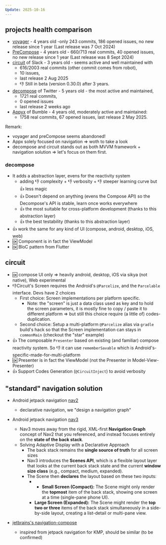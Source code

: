 ```yaml
---
Update: 2025-10-16
---
```


## projects health comparison
* [voyager](https://github.com/adrielcafe/voyager) - 4 years old -only 243 commits, 186 opened issues, no new release since 1 year (Last release was 7 Oct 2024)
* [PreCompose](https://github.com/Tlaster/PreCompose)  - 4 years old - 660/713 real commits, 40 opened issues, no new release since 1 year (Last release was 8 Sept 2024)
* [circuit](https://slackhq.github.io/circuit/navigation/) of Slack - 3 years old - seems active and well maintained with 
	* 616/2003 real commits (other commit comes from robot), 
	* 10 issues,  
	* last release 2 Aug 2025
	* 👎 Still in beta (version 0.30.0) after 3 years.
* [decompose](https://github.com/arkivanov/Decompose) of Twitter - 5 years old - the most active and maintained, 
	* 1721 real commits, 
	* 0 opened issues
	* last release 2 weeks ago
* [Appyx](https://bumble-tech.github.io/appyx/faq/) of Bumble - 4 years old, moderately active and maintained: 
  	* 1758 real commits, 67 opened issues, last release 2 May 2025.

Remark:
* voyager and preCompose seems abandoned!
* Appx solely focused on navigation => woth to take a look
* decompose and circuit stands out as both MVVM framework + navigation solution => let's focus on them first.

### decompose
* It adds a abstraction layer, evens for the reactivity system 
	* adding 👎 complexity + 👎 verbosity + 👎 steeper learning curve but 👍 less magic
	* 👍 Doesn't depend on anything (evens the Compose API) so the Decompose's API is stable, learn once works everywhere
	* 👍 the most suitable for cross-platform development (thanks to this abstraction layer)
	* 👍 the best testability (thanks to this abstraction layer)
* 👍 work the same for any kind of UI (compose, android, desktop, iOS, web)
* 🆗 Component is in fact the ViewModel
* 🆗 BloC pattern from Flutter
 
## circuit	
* 🆗 compose UI only => heavily android, desktop, iOS via sikya (not native), Web experimental
* 👎Circuit's Screen requires the Android's `@Parcelize`, and the `Parcelable` interface. Devs have 2 choices
	* First choice: Screen implementations per platform specific.
		* Note: the "screen" is just a data class used as key and to hold the screen parameters, it is mostly fine to copy / paste it to different platform => but still this choice require (a little of) codes-duplication.
	* Second choice: Setup a multi-platform `@Parcelize` alias via `gradle` build's hack so that the Screen implementation can stays in `commonMain` (checkout the "star" example)
* 👍 The composable `Presenter` based on existing (and familiar) compose reactivity system. So 👎 it can use `rememberSavable` which is Android's-specific-made-for-multi-platform
* 🆗 Presenter is in fact the ViewModel (not the Presenter in Model-View-Presenter)
* 👍 Support Codes Generation (`@CircuitInject`) to avoid verbosity

## "standard" navigation solution
* Android jetpack navigation [nav2](https://developer.android.com/guide/navigation/design#compose)
	* declarative navigation, we "design a navigation graph"  
	
* Android jetpack navigation [nav3](https://android-developers.googleblog.com/2025/05/announcing-jetpack-navigation-3-for-compose.html)
	* Nav3 moves away from the rigid, XML-first **Navigation Graph** concept of Nav2 that you referenced, and instead focuses entirely on the **state of the back stack**.
	* Solving Adaptive Display with a Declarative Approach
		* The back stack remains the **single source of truth** for all screen sizes
		* Nav3 introduces the **Scenes API**, which is a flexible layout layer that looks at the current back stack state and the current **window size class** (e.g., compact, medium, expanded).
		* The Scene then **declares** the layout based on these two inputs:
			* - **Small Screen (Compact):** The Scene might only render the **topmost** item of the back stack, showing one screen at a time (single-pane phone UI).
			* **Large Screen (Expanded):** The Scene might render the **top two or three** items of the back stack simultaneously in a side-by-side layout, creating a list-detail or multi-pane view.
* [jetbrains's navigation-compose](https://www.jetbrains.com/help/kotlin-multiplatform-dev/compose-navigation.html#alternative-navigation-solutions) 
	* inspired from jetpack navigation for KMP, should be similar (to be confirmed)


